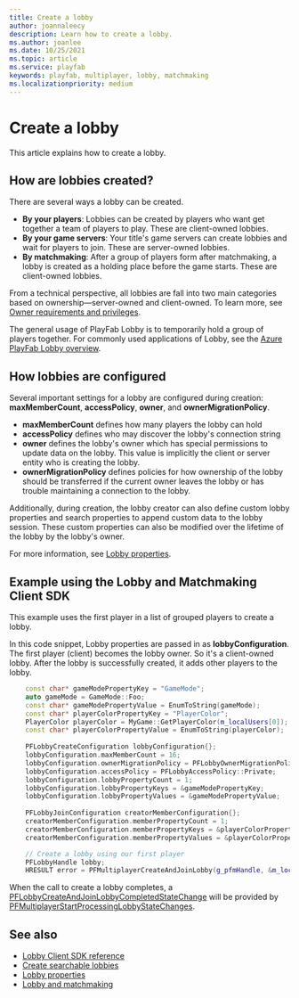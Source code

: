 ```yaml
---
title: Create a lobby
author: joannaleecy
description: Learn how to create a lobby.
ms.author: joanlee
ms.date: 10/25/2021
ms.topic: article
ms.service: playfab
keywords: playfab, multiplayer, lobby, matchmaking
ms.localizationpriority: medium
---
```


# Create a lobby

This article explains how to create a lobby. 

## How are lobbies created?

There are several ways a lobby can be created.

* **By your players**: Lobbies can be created by players who want get together a team of players to play. These are client-owned lobbies.
* **By your game servers**: Your title's game servers can create lobbies and wait for players to join. These are server-owned lobbies.
* **By matchmaking**: After a group of players form after matchmaking, a lobby is created as a holding place before the game starts. These are client-owned lobbies.

From a technical perspective, all lobbies are fall into two main categories based on ownership&mdash;server-owned and client-owned. To learn more, see [Owner requirements and privileges](owner-requirements-and-privileges.md).

The general usage of PlayFab Lobby is to temporarily hold a group of players together. For commonly used applications of Lobby, see the [Azure PlayFab Lobby overview](index.md).

## How lobbies are configured

Several important settings for a lobby are configured during creation: __maxMemberCount__, __accessPolicy__, __owner__, and __ownerMigrationPolicy__.

* __maxMemberCount__ defines how many players the lobby can hold
* __accessPolicy__ defines who may discover the lobby's connection string
* __owner__ defines the lobby's owner which has special permissions to update data on the lobby. This value is implicitly the client or server entity who is creating the lobby.
* __ownerMigrationPolicy__ defines policies for how ownership of the lobby should be transferred if the current owner leaves the lobby or has trouble maintaining a connection to the lobby.

Additionally, during creation, the lobby creator can also define custom lobby properties and search properties to append custom data to the lobby session. These custom properties can also be modified over the lifetime of the lobby by the lobby's owner.

For more information, see [Lobby properties](lobby-properties.md).

## Example using the Lobby and Matchmaking Client SDK

This example uses the first player in a list of grouped players to create a lobby. 

In this code snippet, Lobby properties are passed in as __lobbyConfiguration__. The first player (client) becomes the lobby owner. So it's a client-owned lobby. After the lobby is successfully created, it adds other players to the lobby.

```cpp
    const char* gameModePropertyKey = "GameMode";
    auto gameMode = GameMode::Foo;
    const char* gameModePropertyValue = EnumToString(gameMode);
    const char* playerColorPropertyKey = "PlayerColor";
    PlayerColor playerColor = MyGame::GetPlayerColor(m_localUsers[0]);
    const char* playerColorPropertyValue = EnumToString(playerColor);
    
    PFLobbyCreateConfiguration lobbyConfiguration{};
    lobbyConfiguration.maxMemberCount = 16;
    lobbyConfiguration.ownerMigrationPolicy = PFLobbyOwnerMigrationPolicy::Automatic;
    lobbyConfiguration.accessPolicy = PFLobbyAccessPolicy::Private;
    lobbyConfiguration.lobbyPropertyCount = 1;
    lobbyConfiguration.lobbyPropertyKeys = &gameModePropertyKey;
    lobbyConfiguration.lobbyPropertyValues = &gameModePropertyValue;
    
    PFLobbyJoinConfiguration creatorMemberConfiguration{};
    creatorMemberConfiguration.memberPropertyCount = 1;
    creatorMemberConfiguration.memberPropertyKeys = &playerColorPropertyKey;
    creatorMemberConfiguration.memberPropertyValues = &playerColorPropertyValue;

    // Create a lobby using our first player
    PFLobbyHandle lobby;
    HRESULT error = PFMultiplayerCreateAndJoinLobby(g_pfmHandle, &m_localUsers[0], &lobbyConfiguration, &creatorMemberConfiguration, nullptr, &lobby);
```

When the call to create a lobby completes, a [PFLobbyCreateAndJoinLobbyCompletedStateChange](playfabmultiplayerreference-cpp/pflobby/structs/pflobbycreateandjoinlobbycompletedstatechange.md) will be provided by [PFMultiplayerStartProcessingLobbyStateChanges](playfabmultiplayerreference-cpp/pflobby/functions/pfmultiplayerstartprocessinglobbystatechanges.md).

## See also

* [Lobby Client SDK reference](playfabmultiplayerreference-cpp\pflobby\pflobby_members.md)
* [Create searchable lobbies](define-search-keywords.md)
* [Lobby properties](lobby-properties.md)
* [Lobby and matchmaking](lobby-and-matchmaking.md)

